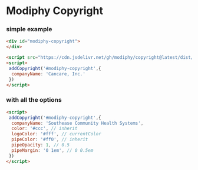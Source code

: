 # Modiphy Copyright
### simple example
```html
<div id="modiphy-copyright">
</div>

<script src="https://cdn.jsdelivr.net/gh/modiphy/copyright@latest/dist/index.js"></script>
<script>
 addCopyright('#modiphy-copyright',{
  companyName: 'Cancare, Inc.'
 })
</script>
```

### with all the options
```html
<script>
 addCopyright('#modiphy-copyright',{
  companyName: 'Southease Community Health Systems',
  color: '#ccc', // inherit
  logoColor: '#fff', // currentColor
  pipeColor: '#ff0', // inherit
  pipeOpacity: 1, // 0.5
  pipeMargin: '0 1em', // 0 0.5em
 })
</script>
```
